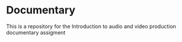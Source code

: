 # Documentary

This is a repository for the Introduction to audio and video production documentary assigment